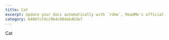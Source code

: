 ```yaml
---
title: Cat
excerpt: Update your docs automatically with `rdme`, ReadMe's official CLI and GitHub Action!
category: 6406fcf4cc9b4c004ab4b3e7
---
```


Cat
